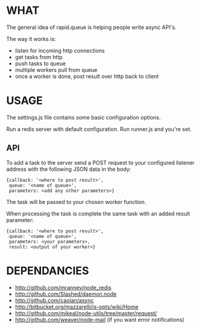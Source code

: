 
# WHAT

The general idea of rapid.queue is helping people write async API's.

The way it works is:
- listen for incoming http connections
- get tasks from http
- push tasks to queue
- multiple workers pull from queue
- once a worker is done, post result over http back to client


# USAGE

The settings.js file contains some basic configuration options.

Run a redis server with default configuration.
Run runner.js and you're set.

## API

To add a task to the server send a POST request to your configured listener address
with the following JSON data in the body:

    {callback: '<where to post result>',
     queue: '<name of queue>',
     parameters: <add any other parameters>}

The task will be passed to your chosen worker function.

When processing the task is complete the same task with an added result parameter:

    {callback: '<where to post result>',
     queue: '<name of queue>',
     parameters: <your parameters>,
     result: <output of your worker>}



# DEPENDANCIES
 * http://github.com/mranney/node_redis
 * http://github.com/Slashed/daemon.node
 * http://github.com/caolan/async
 * http://bitbucket.org/mazzarelli/js-opts/wiki/Home
 * http://github.com/mikeal/node-utils/tree/master/request/
 * http://github.com/weaver/node-mail (if you want error notifications)